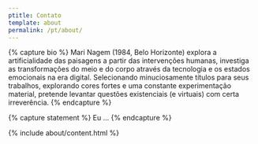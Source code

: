 ```yaml
---
ptitle: Contato
template: about
permalink: /pt/about/
---
```

{% capture bio %}
Mari Nagem (1984, Belo Horizonte) explora a artificialidade das paisagens a partir das intervenções humanas, investiga as transformações do meio e do corpo através da tecnologia e os estados emocionais na era digital. Selecionando minuciosamente títulos para seus trabalhos, explorando cores fortes e uma constante experimentação material, pretende levantar questões existenciais (e virtuais) com certa irreverência.
{% endcapture %}

{% capture statement %}
Eu ...
{% endcapture %}

{% include about/content.html %}
